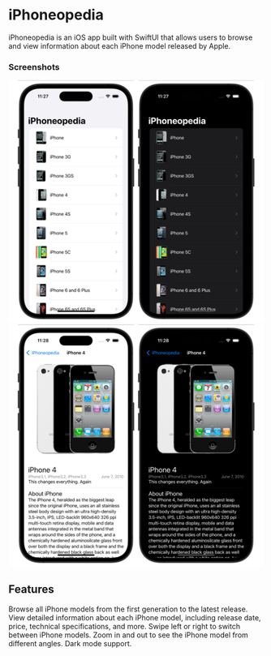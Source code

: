 # iPhoneopedia

iPhoneopedia is an iOS app built with SwiftUI that allows users to browse and view information about each iPhone model released by Apple.

### Screenshots
![App Screenshot](appview1.png)
![App Screenshot](appview2.png)

## Features
Browse all iPhone models from the first generation to the latest release.
View detailed information about each iPhone model, including release date, price, technical specifications, and more.
Swipe left or right to switch between iPhone models.
Zoom in and out to see the iPhone model from different angles.
Dark mode support.
